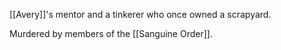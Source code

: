 [[Avery]]'s mentor and a tinkerer who once owned a scrapyard.

Murdered by members of the [[Sanguine Order]].